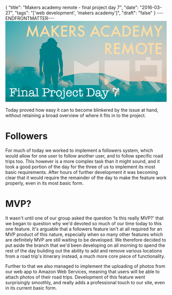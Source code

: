 {
  "title": "Makers academy remote - final project day 7",
  "date": "2016-03-27",
  "tags": "['web development', 'makers academy']",
  "draft": "false"
}
---ENDFRONTMATTER---
![Makers Academy remote final project day 7](media/makers-academy-remote-final-project-day-7-header.png "Makers Academy remote final project day 7")

Today proved how easy it can to become blinkered by the issue at hand, without retaining a broad overview of where it fits in to the project.

# Followers

For much of today we worked to implement a followers system, which would allow for one user to follow another user, and to follow specific road trips too. This however is a more complex task than it might sound, and it took a good portion of the day for the three of us to implement its most basic requirements. After hours of further development it was becoming clear that it would require the remainder of the day to make the feature work properly, even in its most basic form.

# MVP?

It wasn't until one of our group asked the question ‘Is this really MVP?' that we began to question why we'd devoted so much of our time today to this one feature. It's arguable that a followers feature isn't at all required for an MVP product of this nature, especially when so many other features which are definitely MVP are still waiting to be developed. We therefore decided to put aside the branch that we'd been developing on all morning to spend the rest of the day building out the ability to add and remove various locations from a road trip's itinerary instead, a much more core piece of functionality.

Further to that we also managed to implement the uploading of photos from our web app to Amazon Web Services, meaning that users will be able to attach photos of their road trips. Development of this feature went surprisingly smoothly, and really adds a professional touch to our site, even in its current basic form.